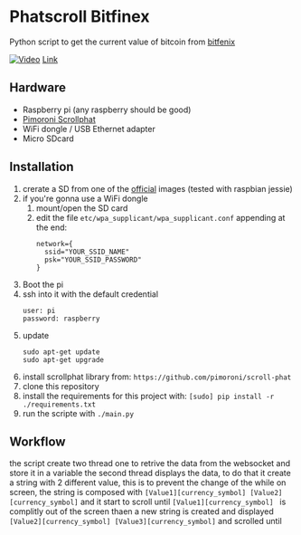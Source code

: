 # Phatscroll Bitfinex

Python script to get the current value of bitcoin from [bitfenix](https://www.bitfinex.com/)


[![Video](http://img.youtube.com/vi/MUbtMsSK6QE/0.jpg)](https://youtu.be/MUbtMsSK6QE)
[Link](https://youtu.be/MUbtMsSK6QE)

## Hardware
* Raspberry pi (any raspberry should be good)
* [Pimoroni Scrollphat](https://shop.pimoroni.com/collections/raspberry-pi-zero/products/scroll-phat)
* WiFi dongle / USB Ethernet adapter
* Micro SDcard

## Installation
1. crerate a SD from one of the [official](https://www.raspberrypi.org/downloads/) images (tested with raspbian jessie)
2. if you're gonna use a WiFi dongle
    1. mount/open the SD card
    2. edit the file ```etc/wpa_supplicant/wpa_supplicant.conf``` appending at the end:
        ```
        network={
          ssid="YOUR_SSID_NAME"
          psk="YOUR_SSID_PASSWORD"
        }
        ```
3. Boot the pi
4. ssh into it with the default credential
    ```
    user: pi
    password: raspberry
    ```
5. update
    ```
    sudo apt-get update
    sudo apt-get upgrade
    ```
6. install scrollphat library from: ```https://github.com/pimoroni/scroll-phat```
7. clone this repository
8. install the requirements for this project with: ```[sudo] pip install -r ./requirements.txt```
9. run the scripte with ```./main.py```

## Workflow
the script create two thread one to retrive the data from the websocket and store it in a variable the second thread displays the data, to do that it create a string with 2  different value, this is to prevent the change of the while on screen, the string is composed with
```[Value1][currency_symbol] [Value2][currency_symbol]```
and it start to scroll until ```[Value1][currency_symbol] ```  is complitly out of the screen thaen a new string is created and displayed
```[Value2][currency_symbol] [Value3][currency_symbol]``` and scrolled until
